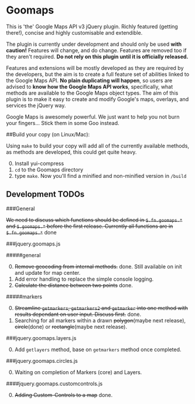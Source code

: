 # Goomaps

This is 'the' Google Maps API v3 jQuery plugin. Richly featured (getting there!), concise and highly customisable and extendible.

The plugin is currently under development and should only be used **with caution!** Features will change, and do change. Features are removed too if they aren't required. **Do not rely on this plugin until it is officially released.**

Features and extensions will be mostly developed as they are required by the developers, but the aim is to create a full feature set of abilities linked to the Google Maps API. **No plain duplicating will happen**, so users are advised to **know how the Google Maps API works**, specifically, what methods are available to the Google Maps object types. The aim of this plugin is to make it easy to create and modify Google's maps, overlays, and services the jQuery way.

Google Maps is awesomely powerful. We just want to help you not burn your fingers... Stick them in some Goo instead.

##Build your copy (on Linux/Mac):

Using `make` to build your copy will add all of the currently available methods, as methods are developed, this could get quite heavy.

0. Install yui-compress
0. `cd` to the Goomaps directory
0. type `make`. Now you'll find a minified and non-minified version in `/build`



## Development TODOs

###General

<del>We need to discuss which functions should be defined in `$.fn.goomaps.*` and `$.goomaps.*` before the first release. Currently all functions are in `$.fn.goomaps.*`</del> done

###jquery.goomaps.js

#####general

0.	<del>Remove geocoding from internal methods.</del> done. Still available on init and update for map center.
0.	Add error handling to replace the simple console logging.
0.	<del>Calculate the distance between two points</del> done.

#####markers

0.	<del>Streamline `getmarkers`, `getmarkers2` and `getmarker` into one method with results dependant on user input. Discuss first.</del> done.
0.	Searching for all markers within a drawn <del>polygon</del>(maybe next release), <del>circle</del>(done) or <del>rectangle</del>(maybe next release).

###jquery.goomaps.layers.js

0.	Add `getlayers` method, base on `getmarkers` method once completed.

###jquery.goomaps.circles.js

0.	Waiting on completion of Markers (core) and Layers.

####jquery.goomaps.customcontrols.js

0. <del>Adding Custom-Controls to a map</del> done.
